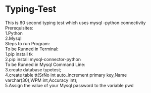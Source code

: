 # Typing-Test
This is 60 second typing test which uses mysql -python connectivity
<br>
Prerequisites:
<br>
1.Python
<br>
2.Mysql
<br>
Steps to run Program:
<br>
To be Runned in Terminal:
<br>
1.pip install tk
<br>
2.pip install mysql-connector-python
<br>
To be Runned in Mysql Command Line: 
<br>
3.create database typetest;
<br>
4.create table tt(SrNo int auto_increment primary key,Name varchar(30),WPM int,Accuracy int);
<br>
5.Assign the value of your Mysql password to the variable pwd
